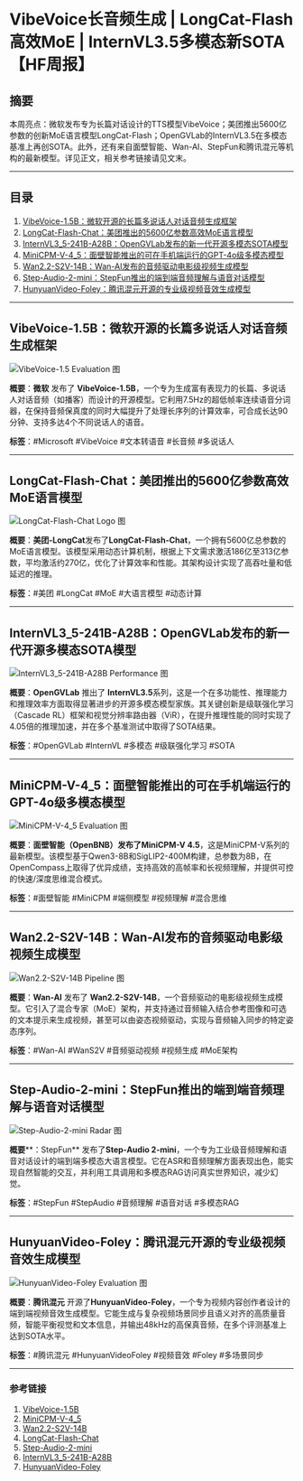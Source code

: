 # VibeVoice长音频生成 | LongCat-Flash高效MoE | InternVL3.5多模态新SOTA【HF周报】

## 摘要

本周亮点：微软发布专为长篇对话设计的TTS模型VibeVoice；美团推出5600亿参数的创新MoE语言模型LongCat-Flash；OpenGVLab的InternVL3.5在多模态基准上再创SOTA。此外，还有来自面壁智能、Wan-AI、StepFun和腾讯混元等机构的最新模型。详见正文，相关参考链接请见文末。

---

## 目录

1. [VibeVoice-1.5B：微软开源的长篇多说话人对话音频生成框架](#vibevoice-15b微软开源的长篇多说话人对话音频生成框架)
2. [LongCat-Flash-Chat：美团推出的5600亿参数高效MoE语言模型](#longcat-flash-chat美团推出的5600亿参数高效moe语言模型)
3. [InternVL3_5-241B-A28B：OpenGVLab发布的新一代开源多模态SOTA模型](#internvl3_5-241b-a28bopengvlab发布的新一代开源多模态sota模型)
4. [MiniCPM-V-4_5：面壁智能推出的可在手机端运行的GPT-4o级多模态模型](#minicpm-v-4_5面壁智能推出的可在手机端运行的gpt-4o级多模态模型)
5. [Wan2.2-S2V-14B：Wan-AI发布的音频驱动电影级视频生成模型](#wan22-s2v-14bwan-ai发布的音频驱动电影级视频生成模型)
6. [Step-Audio-2-mini：StepFun推出的端到端音频理解与语音对话模型](#step-audio-2-ministepfun推出的端到端音频理解与语音对话模型)
7. [HunyuanVideo-Foley：腾讯混元开源的专业级视频音效生成模型](#hunyuanvideo-foley腾讯混元开源的专业级视频音效生成模型)

---

## VibeVoice-1.5B：微软开源的长篇多说话人对话音频生成框架

![VibeVoice-1.5 Evaluation 图](https://huggingface.co/microsoft/VibeVoice-1.5B/resolve/main/figures/Fig1.png)

**概要**：**微软** 发布了 **VibeVoice-1.5B**，一个专为生成富有表现力的长篇、多说话人对话音频（如播客）而设计的开源模型。它利用7.5Hz的超低帧率连续语音分词器，在保持音频保真度的同时大幅提升了处理长序列的计算效率，可合成长达90分钟、支持多达4个不同说话人的语音。

**标签**：#Microsoft #VibeVoice #文本转语音 #长音频 #多说话人

---

## LongCat-Flash-Chat：美团推出的5600亿参数高效MoE语言模型

![LongCat-Flash-Chat Logo 图](https://raw.githubusercontent.com/meituan-longcat/LongCat-Flash-Chat/main/figures/longcat_logo.svg)

**概要**：**美团-LongCat**发布了**LongCat-Flash-Chat**，一个拥有5600亿总参数的MoE语言模型。该模型采用动态计算机制，根据上下文需求激活186亿至313亿参数，平均激活约270亿，优化了计算效率和性能。其架构设计实现了高吞吐量和低延迟的推理。

**标签**：#美团 #LongCat #MoE #大语言模型 #动态计算

---

## InternVL3_5-241B-A28B：OpenGVLab发布的新一代开源多模态SOTA模型

![InternVL3_5-241B-A28B Performance 图](https://huggingface.co/OpenGVLab/InternVL3_5-241B-A28B/resolve/main/images/performance.jpg)

**概要**：**OpenGVLab** 推出了 **InternVL3.5**系列，这是一个在多功能性、推理能力和推理效率方面取得显著进步的开源多模态模型家族。其关键创新是级联强化学习（Cascade RL）框架和视觉分辨率路由器（ViR），在提升推理性能的同时实现了4.05倍的推理加速，并在多个基准测试中取得了SOTA结果。

**标签**：#OpenGVLab #InternVL #多模态 #级联强化学习 #SOTA

---

## MiniCPM-V-4_5：面壁智能推出的可在手机端运行的GPT-4o级多模态模型

![MiniCPM-V-4_5 Evaluation 图](https://raw.githubusercontent.com/openbmb/MiniCPM-o/main/assets/radar_minicpm_v45.png)

**概要**：**面壁智能（OpenBNB）**发布了**MiniCPM-V 4.5**，这是MiniCPM-V系列的最新模型。该模型基于Qwen3-8B和SigLIP2-400M构建，总参数为8B，在OpenCompass上取得了优异成绩，支持高效的高帧率和长视频理解，并提供可控的快速/深度思维混合模式。

**标签**：#面壁智能 #MiniCPM #端侧模型 #视频理解 #混合思维

---

## Wan2.2-S2V-14B：Wan-AI发布的音频驱动电影级视频生成模型

![Wan2.2-S2V-14B Pipeline 图](https://humanaigc.github.io/wan-s2v-webpage/content/v3/pipeline.png)

**概要**：**Wan-AI** 发布了 **Wan2.2-S2V-14B**，一个音频驱动的电影级视频生成模型。它引入了混合专家（MoE）架构，并支持通过音频输入结合参考图像和可选的文本提示来生成视频，甚至可以由姿态视频驱动，实现与音频输入同步的特定姿态序列。

**标签**：#Wan-AI #WanS2V #音频驱动视频 #视频生成 #MoE架构

---

## Step-Audio-2-mini：StepFun推出的端到端音频理解与语音对话模型

![Step-Audio-2-mini Radar 图](https://huggingface.co/stepfun-ai/Step-Audio-2-mini/resolve/main/assets/radar.png)

**概要****：StepFun** 发布了**Step-Audio 2-mini**，一个专为工业级音频理解和语音对话设计的端到端多模态大语言模型。它在ASR和音频理解方面表现出色，能实现自然智能的交互，并利用工具调用和多模态RAG访问真实世界知识，减少幻觉。

**标签**：#StepFun #StepAudio #音频理解 #语音对话 #多模态RAG

---

## HunyuanVideo-Foley：腾讯混元开源的专业级视频音效生成模型

![HunyuanVideo-Foley Evaluation 图](https://huggingface.co/tencent/HunyuanVideo-Foley/resolve/main/assets/pan_chart.png)

**概要**：**腾讯混元** 开源了**HunyuanVideo-Foley**，一个专为视频内容创作者设计的端到端视频音效生成模型。它能生成与复杂视频场景同步且语义对齐的高质量音频，智能平衡视觉和文本信息，并输出48kHz的高保真音频，在多个评测基准上达到SOTA水平。

**标签**：#腾讯混元 #HunyuanVideoFoley #视频音效 #Foley #多场景同步

---

### **参考链接**
1. [VibeVoice-1.5B](https://huggingface.co/microsoft/VibeVoice-1.5B)
2. [MiniCPM-V-4_5](https://huggingface.co/openbmb/MiniCPM-V-4_5)
3. [Wan2.2-S2V-14B](https://huggingface.co/Wan-AI/Wan2.2-S2V-14B)
4. [LongCat-Flash-Chat](https://huggingface.co/meituan-longcat/LongCat-Flash-Chat)
5. [Step-Audio-2-mini](https://huggingface.co/stepfun-ai/Step-Audio-2-mini)
6. [InternVL3_5-241B-A28B](https://huggingface.co/OpenGVLab/InternVL3_5-241B-A28B)
7. [HunyuanVideo-Foley](https://huggingface.co/tencent/HunyuanVideo-Foley)
